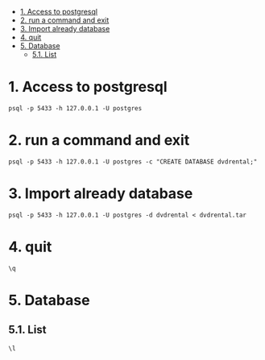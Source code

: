 - [1. Access to postgresql](#1-access-to-postgresql)
- [2. run a command and exit](#2-run-a-command-and-exit)
- [3. Import already database](#3-import-already-database)
- [4. quit](#4-quit)
- [5. Database](#5-database)
  - [5.1. List](#51-list)

# 1. Access to postgresql 

```shell
psql -p 5433 -h 127.0.0.1 -U postgres
```

# 2. run a command and exit

```shell
psql -p 5433 -h 127.0.0.1 -U postgres -c "CREATE DATABASE dvdrental;"
```

# 3. Import already database

```shell
psql -p 5433 -h 127.0.0.1 -U postgres -d dvdrental < dvdrental.tar
```

# 4. quit

`\q`

# 5. Database

## 5.1. List

`\l`


